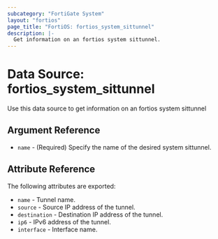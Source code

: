 ```yaml
---
subcategory: "FortiGate System"
layout: "fortios"
page_title: "FortiOS: fortios_system_sittunnel"
description: |-
  Get information on an fortios system sittunnel.
---
```


# Data Source: fortios_system_sittunnel
Use this data source to get information on an fortios system sittunnel

## Argument Reference

* `name` - (Required) Specify the name of the desired system sittunnel.

## Attribute Reference

The following attributes are exported:

* `name` - Tunnel name.
* `source` - Source IP address of the tunnel.
* `destination` - Destination IP address of the tunnel.
* `ip6` - IPv6 address of the tunnel.
* `interface` - Interface name.

